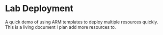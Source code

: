 # Lab Deployment

A quick demo of using ARM templates to deploy multiple resources quickly. This is a living document I plan add more resources to.
